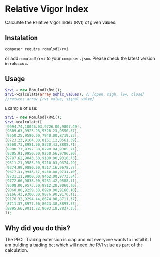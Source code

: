 # Relative Vigor Index

Calculate the Relative Vigor Index (RVI) of given values.

## Instalation

```
composer require romulodl/rvi
```

or add `romulodl/rvi` to your `composer.json`. Please check the latest version in releases.

## Usage

```php
$rvi = new Romulodl\Rvi();
$rvi->calculate(array $ohlc_values); // [open, high, low, close]
//returns array [rvi value, signal value]
```

Example of use:
```php
$rvi = new Romulodl\Rvi();
$rvi->calculate([
[9994.74,10045.03,9726.00,9807.49],
[9809.63,9923.98,9528.23,9550.67],
[9550.25,9580.00,7940.00,8719.53],
[8723.23,9164.00,8151.12,8561.09],
[8560.73,8981.00,8520.43,8808.71],
[8808.71,9397.00,8790.04,9305.91],
[9305.91,9950.00,9250.66,9786.80],
[9787.62,9843.50,9100.00,9310.73],
[9311.21,9585.00,9210.03,9374.99],
[9374.99,9880.00,9317.16,9678.57],
[9677.31,9958.67,9450.00,9731.10],
[9731.11,9900.00,9462.00,9773.64],
[9772.66,9838.00,9281.42,9508.11],
[9508.00,9573.00,8812.20,9060.00],
[9060.00,9259.38,8920.00,9166.40],
[9166.43,9300.00,9076.90,9176.41],
[9176.32,9294.44,8674.00,8711.37],
[8711.37,8977.00,8623.38,8895.65],
[8895.66,9011.82,8693.18,8837.05],
]);
```

## Why did you do this?

The PECL Trading extension is crap and not everyone wants to install it.
I am building a trading bot which will need the RVI value as part of the calculation.
